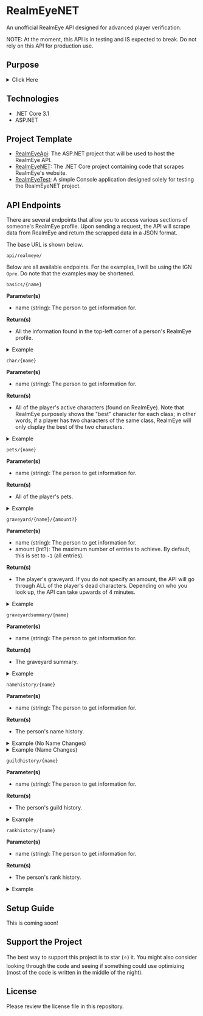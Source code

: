 ﻿# RealmEyeNET
An unofficial RealmEye API designed for advanced player verification. 

NOTE: At the moment, this API is in testing and IS expected to break. Do not rely on this API for production use. 

## Purpose
<details>
<summary>Click Here</summary>
<br>
There are several other hosted APIs online; however, those APIs have either reached their end of life or are approaching it.
- Tiffit's API: Taken down on June 2nd, 2020.
	- Reason: "I've decided to stop maintaining the API since it stopped being something that I did for fun and more of a 'job.'"
- [Nightfirecat's API](https://github.com/Nightfirecat/RealmEye-API): Pretty outdated and expected to reach end-of-life soon (from the developer himself).

While both APIs have done an amazing job, the developers that have worked on these APIs have sadly moved on to pursue other interests. I have decided, then, to write my own API so I can continue to use it for my [bot](https://github.com/DungeoneerExalt/ZeroRaidBot/).
</details>

## Technologies
- .NET Core 3.1
- ASP.NET

## Project Template
- [RealmEyeApi](https://github.com/ewang2002/RealmEye.NET/tree/master/RealmEyeApi): The ASP.NET project that will be used to host the RealmEye API.
- [RealmEyeNET](https://github.com/ewang2002/RealmEye.NET/tree/master/RealmEyeNET): The .NET Core project containing code that scrapes RealmEye's website. 
- [RealmEyeTest](https://github.com/ewang2002/RealmEye.NET/tree/master/RealmEyeTest): A simple Console application designed solely for testing the RealmEyeNET project.

## API Endpoints
There are several endpoints that allow you to access various sections of someone's RealmEye profile. Upon sending a request, the API will scrape data from RealmEye and return the scrapped data in a JSON format.

The base URL is shown below.
```
api/realmeye/
```

Below are all available endpoints. For the examples, I will be using the IGN `Opre`. Do note that the examples may be shortened.

```
basics/{name}
```

**Parameter(s)**
- name (string): The person to get information for. 

**Return(s)**
- All the information found in the top-left corner of a person's RealmEye profile.

<details>
<summary>Example</summary>
<br>
{
    "status": 0,
    "name": "Opre",
    "characterCount": 3,
    "skins": 16,
    "fame": 83,
    "exp": 18915,
    "rank": 71,
    "accountFame": 16612,
    "guild": "Exotics",
    "guildRank": "Founder",
    "firstSeen": null,
    "created": "~8 years and 107 days ago",
    "lastSeen": "2020-08-14 03:26:36 at USWest3 as Huntress",
    "description": []
}
</details>

```
char/{name}
```

**Parameter(s)**
- name (string): The person to get information for. 

**Return(s)**
- All of the player's active characters (found on RealmEye). Note that RealmEye purposely shows the "best" character for each class; in other words, if a player has two characters of the same class, RealmEye will only display the best of the two characters. 

<details>
<summary>Example</summary>
<br>
{
    "status": 0,
    "characters": [
        {
            "characterType": "Huntress",
            "level": 1,
            "classQuestsCompleted": 5,
            "fame": 0,
            "experience": 0,
            "place": 9032,
            "equipmentData": [
                "Bow of Covert Havens T12",
                "Giantcatcher Trap T6",
                "Hydra Skin Armor T13",
                "Ring of Exalted Health T5"
            ],
            "hasBackpack": false,
            "stats": {},
            "statsMaxed": 0
        },
        {
            "characterType": "Ninja",
            "level": 20,
            "classQuestsCompleted": 3,
            "fame": 65,
            "experience": 18915,
            "place": 6678,
            "equipmentData": [
                "Doku No Ken UT",
                "Doom Circle T6",
                "Harlequin Armor UT",
                "Frimarra UT"
            ],
            "hasBackpack": true,
            "stats": {},
            "statsMaxed": 1
        },
        {
            "characterType": "Trickster",
            "level": 20,
            "classQuestsCompleted": 4,
            "fame": 18,
            "experience": 0,
            "place": 8467,
            "equipmentData": [
                "Steel Dagger T0",
                "Decoy Prism T0",
                "Coral Silk Armor UT",
                "Ring of the Nile UT"
            ],
            "hasBackpack": true,
            "stats": {},
            "statsMaxed": 0
        }
    ]
}
</details>

```
pets/{name}
```

**Parameter(s)**
- name (string): The person to get information for. 

**Return(s)**
- All of the player's pets. 

<details>
<summary>Example</summary>
<br>
{
    "status": 0,
    "pets": [
        {
            "activePetSkinId": 9173,
            "name": "Golden Sagitt...",
            "rarity": "Legendary",
            "family": "Humanoid",
            "place": 16902,
            "petAbilities": [
                {
                    "isUnlocked": true,
                    "abilityName": "Heal",
                    "level": 81,
                    "isMaxed": false
                },
                {
                    "isUnlocked": true,
                    "abilityName": "Magic Heal",
                    "level": 77,
                    "isMaxed": false
                },
                {
                    "isUnlocked": true,
                    "abilityName": "Savage",
                    "level": 61,
                    "isMaxed": false
                }
            ],
            "maxLevel": 85
        },
        {
            "activePetSkinId": 32603,
            "name": "Lil\u0026apos; Cyclops",
            "rarity": "Rare",
            "family": "Spooky",
            "place": -1,
            "petAbilities": [
                {
                    "isUnlocked": true,
                    "abilityName": "Heal",
                    "level": 57,
                    "isMaxed": false
                },
                {
                    "isUnlocked": true,
                    "abilityName": "Electric",
                    "level": 55,
                    "isMaxed": false
                },
                {
                    "isUnlocked": false,
                    "abilityName": "Magic Heal",
                    "level": -1,
                    "isMaxed": false
                }
            ],
            "maxLevel": 70
        }
    ]
}
</details>

```
graveyard/{name}/{amount?}
```

**Parameter(s)**
- name (string): The person to get information for. 
- amount (int?): The maximum number of entries to achieve. By default, this is set to `-1` (all entries). 

**Return(s)**
- The player's graveyard. If you do not specify an amount, the API will go through ALL of the player's dead characters. Depending on who you look up, the API can take upwards of 4 minutes.

<details>
<summary>Example</summary>
<br>
{
    "status": 0,
    "graveyardCount": 1010,
    "graveyard": [
        {
            "diedOn": "2020-08-14T03:22:31Z",
            "character": "Samurai",
            "level": 20,
            "baseFame": 1250,
            "totalFame": 3364,
            "experience": 2108042,
            "equipment": [
                "Masamune T12",
                "Royal Wakizashi T6",
                "Acropolis Armor T13",
                "Ring of Exalted Health T5"
            ],
            "maxedStats": 7,
            "killedBy": "Actual Ent Ancient",
            "hadBackpack": false
        },
        {
            "diedOn": "2020-08-11T18:53:12Z",
            "character": "Wizard",
            "level": 20,
            "baseFame": 82,
            "totalFame": 156,
            "experience": 46101,
            "equipment": [
                "Staff of the Cosmic Whole T12",
                "Elemental Detonation Spell T6",
                "Robe of the Grand Sorcerer T13",
                "Ring of Exalted Health T5"
            ],
            "maxedStats": 0,
            "killedBy": "Horrid Reaper",
            "hadBackpack": true
        },
        {
            "diedOn": "2020-08-09T21:52:24Z",
            "character": "Ninja",
            "level": 10,
            "baseFame": 7,
            "totalFame": 7,
            "experience": 4682,
            "equipment": [
                "Line Kutter Katana T4",
                "Four-Point Star T1",
                "Studded Leather Armor T8",
                "Ring of Vitality T1"
            ],
            "maxedStats": 0,
            "killedBy": "DS Gulpord the Slime God",
            "hadBackpack": false
        }
    ]
}
</details>

```
graveyardsummary/{name}
```

**Parameter(s)**
- name (string): The person to get information for. 

**Return(s)**
- The graveyard summary. 

<details>
<summary>Example</summary>
<br>
{
    "status": 0,
    "properties": [
        {
            "achievement": "Base fame",
            "total": 69422,
            "max": 5414,
            "average": 68.73,
            "min": 0
        },
        {
            "achievement": "Total fame",
            "total": 122364,
            "max": 20244,
            "average": 121.15,
            "min": 0
        },
        {
            "achievement": "Oryx kills",
            "total": 6,
            "max": 1,
            "average": 0.01,
            "min": 0
        },
        {
            "achievement": "God kills",
            "total": 26379,
            "max": 1083,
            "average": 26.12,
            "min": 0
        },
        {
            "achievement": "Monster kills",
            "total": 325020,
            "max": 10764,
            "average": 321.8,
            "min": 0
        },
        {
            "achievement": "Quests completed",
            "total": 15661,
            "max": 1056,
            "average": 15.51,
            "min": 0
        },
        {
            "achievement": "Tiles uncovered",
            "total": 152371196,
            "max": 3806863,
            "average": 150862.57,
            "min": 2740
        },
        {
            "achievement": "Lost Halls completed",
            "total": 0,
            "max": 0,
            "average": 0,
            "min": 0
        },
        {
            "achievement": "Voids completed",
            "total": 0,
            "max": 0,
            "average": 0,
            "min": 0
        },
        {
            "achievement": "Cultist Hideouts completed",
            "total": 47,
            "max": 15,
            "average": 0.05,
            "min": 0
        }
    ],
    "technicalProperties": [
        {
            "achievement": "God kill assists",
            "total": "91667",
            "max": "1741",
            "average": "90.8",
            "min": "0"
        },
        {
            "achievement": "Monster kill assists",
            "total": "562578",
            "max": "41796",
            "average": "557",
            "min": "0"
        }
    ],
    "statsCharacters": [
        {
            "characterType": "Rogue",
            "stats": [
                143,
                1,
                1,
                0,
                0,
                0,
                0,
                1,
                0
            ],
            "total": 146
        },
        {
            "characterType": "Archer",
            "stats": [
                72,
                2,
                0,
                1,
                0,
                0,
                0,
                1,
                0
            ],
            "total": 76
        },
        {
            "characterType": "Wizard",
            "stats": [
                80,
                3,
                0,
                1,
                0,
                0,
                1,
                0,
                0
            ],
            "total": 85
        }
    ]
}
</details>

```
namehistory/{name}
```

**Parameter(s)**
- name (string): The person to get information for. 

**Return(s)**
- The person's name history. 

<details>
<summary>Example (No Name Changes)</summary>
<br>
{"status":0,"nameHistory":[]}
</details>

<details>
<summary>Example (Name Changes)</summary>
<br>
{
    "status": 0,
    "nameHistory": [
        {
            "name": "Japan",
            "from": "2017-09-09T09:00:32Z",
            "to": ""
        },
        {
            "name": "Japannnnn",
            "from": "2015-01-13T14:11:43Z",
            "to": "2017-09-09T09:00:32Z"
        },
        {
            "name": "Japannnnn",
            "from": "",
            "to": "2015-01-13T14:11:43Z"
        }
    ]
}
</details>

```
guildhistory/{name}
```

**Parameter(s)**
- name (string): The person to get information for. 

**Return(s)**
- The person's guild history. 

<details>
<summary>Example</summary>
<br>
{
    "status": 0,
    "guildHistory": [
        {
            "guildName": "Exotics",
            "guildRank": "Founder",
            "from": "2019-01-10T03:10:54Z",
            "to": ""
        },
        {
            "guildName": "Exotics",
            "guildRank": "Leader",
            "from": "2018-12-17T05:02:11Z",
            "to": "2019-01-10T03:10:54Z"
        },
        {
            "guildName": "Exotics",
            "guildRank": "Initiate",
            "from": "2018-11-11T06:13:26Z",
            "to": "2018-12-17T05:02:11Z"
        },
        {
            "guildName": "Not in a guild",
            "guildRank": "",
            "from": "2018-11-11T06:11:44Z",
            "to": "2018-11-11T06:13:26Z"
        },
        {
            "guildName": "Banished Gods",
            "guildRank": "Initiate",
            "from": "2018-02-18T05:55:57Z",
            "to": "2018-11-11T06:11:44Z"
        },
        {
            "guildName": "Not in a guild",
            "guildRank": "",
            "from": "2018-02-17T23:22:32Z",
            "to": "2018-02-18T05:55:57Z"
        },
        {
            "guildName": "Common",
            "guildRank": "Founder",
            "from": "2017-08-09T03:04:31Z",
            "to": "2018-02-17T23:22:32Z"
        }
    ]
}
</details>

```
rankhistory/{name}
```

**Parameter(s)**
- name (string): The person to get information for. 

**Return(s)**
- The person's rank history. 

<details>
<summary>Example</summary>
<br>
{
    "status": 0,
    "rankHistory": [
        {
            "rank": 71,
            "achieved": "2020-07-31 22:13:49 in ~ 20 hours 17 minutes",
            "date": "2020-07-31T22:13:49Z"
        },
        {
            "rank": 70,
            "achieved": "2020-07-31 01:56:26 in ~ 1 day 23 hours 59 minutes",
            "date": "2020-07-31T01:56:26Z"
        },
        {
            "rank": 69,
            "achieved": "2020-07-29 01:57:15 in ~ 4 days 3 hours 25 minutes",
            "date": "2020-07-29T01:57:15Z"
        }
    ]
}
</details>

## Setup Guide
This is coming soon!

## Support the Project
The best way to support this project is to star (⭐) it. You might also consider looking through the code and seeing if something could use optimizing (most of the code is written in the middle of the night). 

## License
Please review the license file in this repository.